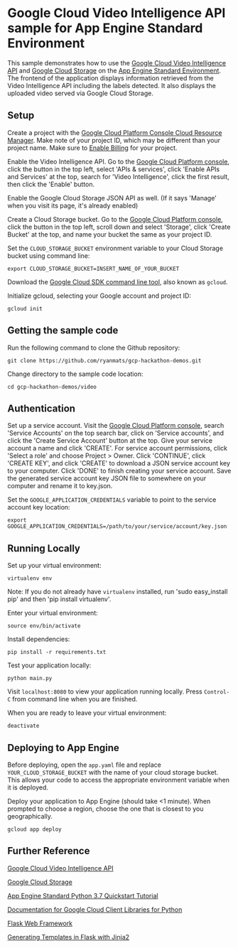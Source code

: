 # Google Cloud Video Intelligence API sample for App Engine Standard Environment

This sample demonstrates how to use the [Google Cloud Video Intelligence API](https://cloud.google.com/video-intelligence/) and [Google Cloud Storage](https://cloud.google.com/storage/) on the [App Engine Standard Environment](https://cloud.google.com/appengine/docs/standard/python3/). The frontend of the application displays information retrieved from the Video Intelligence API including the labels detected. It also displays the uploaded video served via Google Cloud Storage.

## Setup

Create a project with the [Google Cloud Platform Console Cloud Resource Manager](https://console.cloud.google.com/cloud-resource-manager). Make note of your project ID, which may be different than your project name. Make sure to [Enable Billing](https://console.cloud.google.com/billing?debugUI=DEVELOPERS) for your project.

Enable the Video Intelligence API. Go to the [Google Cloud Platform console](https://console.cloud.google.com), click the button in the top left, select 'APIs & services', click 'Enable APIs and Services' at the top, search for 'Video Intelligence', click the first result, then click the 'Enable' button.

Enable the Google Cloud Storage JSON API as well. (If it says 'Manage' when you visit its page, it's already enabled)

Create a Cloud Storage bucket. Go to the [Google Cloud Platform console](https://console.cloud.google.com), click the button in the top left, scroll down and select 'Storage', click 'Create Bucket' at the top, and name your bucket the same as your project ID.

Set the `CLOUD_STORAGE_BUCKET` environment variable to your Cloud Storage bucket using command line:

    export CLOUD_STORAGE_BUCKET=INSERT_NAME_OF_YOUR_BUCKET

Download the [Google Cloud SDK command line tool](https://cloud.google.com/sdk/downloads#interactive), also known as `gcloud`.

Initialize gcloud, selecting your Google account and project ID:

    gcloud init

## Getting the sample code

Run the following command to clone the Github repository:

    git clone https://github.com/ryanmats/gcp-hackathon-demos.git

Change directory to the sample code location:

    cd gcp-hackathon-demos/video

## Authentication

Set up a service account. Visit the [Google Cloud Platform console](https://console.cloud.google.com), search 'Service Accounts' on the top search bar, click on 'Service accounts', and click the 'Create Service Account' button at the top. Give your service account a name and click 'CREATE'. For service account permissions, click 'Select a role' and choose Project > Owner. Click 'CONTINUE', click 'CREATE KEY', and click 'CREATE' to download a JSON service account key to your computer. Click 'DONE' to finish creating your service account. Save the generated service account key JSON file to somewhere on your computer and rename it to key.json.

Set the `GOOGLE_APPLICATION_CREDENTIALS` variable to point to the service account key location:

    export GOOGLE_APPLICATION_CREDENTIALS=/path/to/your/service/account/key.json

## Running Locally

Set up your virtual environment:

    virtualenv env

Note: If you do not already have `virtualenv` installed, run 'sudo easy_install pip' and then 'pip install virtualenv'.

Enter your virtual environment:

    source env/bin/activate

Install dependencies:

    pip install -r requirements.txt

Test your application locally:

    python main.py

Visit `localhost:8080` to view your application running locally. Press `Control-C` from command line when you are finished.

When you are ready to leave your virtual environment:

    deactivate

## Deploying to App Engine

Before deploying, open the `app.yaml` file and replace `YOUR_CLOUD_STORAGE_BUCKET` with the name of your cloud storage bucket. This allows your code to access the appropriate environment variable when it is deployed.

Deploy your application to App Engine (should take <1 minute). When prompted to choose a region, choose the one that is closest to you geographically.

    gcloud app deploy

## Further Reference

[Google Cloud Video Intelligence API](https://cloud.google.com/video-intelligence/docs/)

[Google Cloud Storage](https://cloud.google.com/storage/docs/)

[App Engine Standard Python 3.7 Quickstart Tutorial](https://cloud.google.com/appengine/docs/standard/python3/quickstart)

[Documentation for Google Cloud Client Libraries for Python](https://googlecloudplatform.github.io/google-cloud-python/latest/index.html)

[Flask Web Framework](http://flask.pocoo.org/docs/1.0/)

[Generating Templates in Flask with Jinja2](http://flask.pocoo.org/docs/1.0/quickstart/#rendering-templates)

